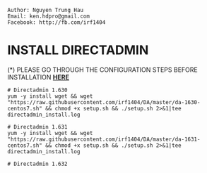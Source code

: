 ```
Author: Nguyen Trung Hau
Email: ken.hdpro@gmail.com
Facebook: http://fb.com/irf1404
```

# INSTALL DIRECTADMIN
(*) PLEASE GO THROUGH THE CONFIGURATION STEPS BEFORE INSTALLATION <b>[HERE](https://github.com/irf1404/DACONFIG)</b>
```
# Directadmin 1.630
yum -y install wget && wget "https://raw.githubusercontent.com/irf1404/DA/master/da-1630-centos7.sh" && chmod +x setup.sh && ./setup.sh 2>&1|tee directadmin_inѕtall.log

# Directadmin 1.631
yum -y install wget && wget "https://raw.githubusercontent.com/irf1404/DA/master/da-1631-centos7.sh" && chmod +x setup.sh && ./setup.sh 2>&1|tee directadmin_inѕtall.log

# Directadmin 1.632

```
